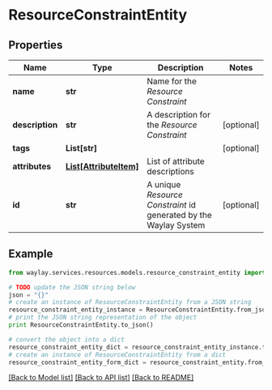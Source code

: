 # ResourceConstraintEntity


## Properties

Name | Type | Description | Notes
------------ | ------------- | ------------- | -------------
**name** | **str** | Name for the _Resource Constraint_ | 
**description** | **str** | A description for the _Resource Constraint_ | [optional] 
**tags** | **List[str]** |  | [optional] 
**attributes** | [**List[AttributeItem]**](AttributeItem.md) | List of attribute descriptions | 
**id** | **str** | A unique _Resource Constraint_ id generated by the Waylay System | [optional] 

## Example

```python
from waylay.services.resources.models.resource_constraint_entity import ResourceConstraintEntity

# TODO update the JSON string below
json = "{}"
# create an instance of ResourceConstraintEntity from a JSON string
resource_constraint_entity_instance = ResourceConstraintEntity.from_json(json)
# print the JSON string representation of the object
print ResourceConstraintEntity.to_json()

# convert the object into a dict
resource_constraint_entity_dict = resource_constraint_entity_instance.to_dict()
# create an instance of ResourceConstraintEntity from a dict
resource_constraint_entity_form_dict = resource_constraint_entity.from_dict(resource_constraint_entity_dict)
```
[[Back to Model list]](../README.md#documentation-for-models) [[Back to API list]](../README.md#documentation-for-api-endpoints) [[Back to README]](../README.md)


